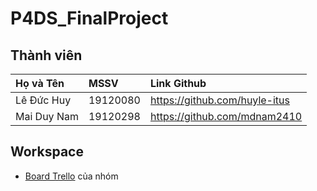 # P4DS_FinalProject

## Thành viên
|Họ và Tên|MSSV|Link Github|
|:-|:-|:-|
|Lê Đức Huy|19120080|https://github.com/huyle-itus|
|Mai Duy Nam|19120298|https://github.com/mdnam2410|

## Workspace
* [Board Trello](https://trello.com/b/GkFmpb7h/p4dsfinalproject) của nhóm
